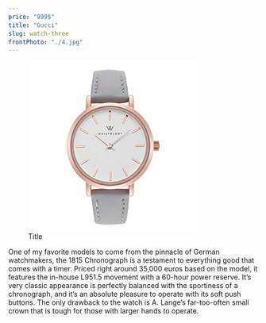 ```yaml
---
price: "999$"
title: "Gucci"
slug: watch-three
frontPhoto: "./4.jpg"
---
```


<!-- markdownlint-disable MD033 -->



<figure class="figure">
    <img src="./4.jpg" alt="Title"/>
    <figcaption class="figure__caption">Title</figcaption>
</figure>


One of my favorite models to come from the pinnacle of German watchmakers, the 1815 Chronograph is a testament to everything good that comes with a timer. Priced right around 35,000 euros based on the model, it features the in-house L951.5 movement with a 60-hour power reserve. It’s very classic appearance is perfectly balanced with the sportiness of a chronograph, and it’s an absolute pleasure to operate with its soft push buttons. The only drawback to the watch is A. Lange’s far-too-often small crown that is tough for those with larger hands to operate.